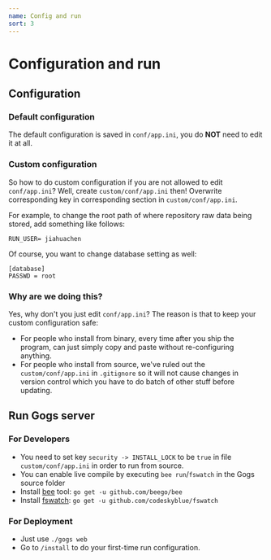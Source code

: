 ```yaml
---
name: Config and run
sort: 3
---
```


# Configuration and run

## Configuration

### Default configuration

The default configuration is saved in `conf/app.ini`, you do **NOT** need to edit it at all.

### Custom configuration

So how to do custom configuration if you are not allowed to edit `conf/app.ini`? Well, create `custom/conf/app.ini` then! Overwrite corresponding key in corresponding section in `custom/conf/app.ini`.

For example, to change the root path of where repository raw data being stored, add something like follows:

```
RUN_USER= jiahuachen
```

Of course, you want to change database setting as well:

```
[database]
PASSWD = root
```

### Why are we doing this?

Yes, why don't you just edit `conf/app.ini`? The reason is that to keep your custom configuration safe:

- For people who install from binary, every time after you ship the program, can just simply copy and paste without re-configuring anything.
- For people who install from source, we've ruled out the `custom/conf/app.ini` in `.gitignore` so it will not cause changes in version control which you have to do batch of other stuff before updating.

## Run Gogs server

### For Developers

- You need to set key `security -> INSTALL_LOCK` to be `true` in file `custom/conf/app.ini` in order to run from source.
- You can enable live compile by executing `bee run`/`fswatch` in the Gogs source folder
 - Install [bee](https://github.com/beego/bee) tool: `go get -u github.com/beego/bee`
 - Install [fswatch](https://github.com/codeskyblue/fswatch): `go get -u github.com/codeskyblue/fswatch`

### For Deployment

- Just use `./gogs web`
- Go to `/install` to do your first-time run configuration.